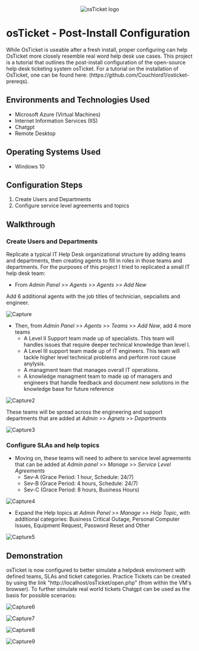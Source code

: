 <p align="center">
<img src="https://i.imgur.com/Clzj7Xs.png" alt="osTicket logo"/>
</p>

<h1>osTicket - Post-Install Configuration</h1>
While OsTicket is useable after a fresh install, proper configuring can help OsTicket more closely resemble real word help desk use cases. This project is a tutorial that outlines the post-install configuration of the open-source help desk ticketing system osTicket. For a tutorial on the installation of OsTicket, one can be found here: (https://github.com/Couchlord1/osticket-prereqs).

<h2>Environments and Technologies Used</h2>

- Microsoft Azure (Virtual Machines)
- Internet Information Services (IIS)
- Chatgpt
- Remote Desktop
  
<h2>Operating Systems Used </h2>

- Windows 10

<h2>Configuration Steps</h2>

1. Create Users and Departments
2. Configure service level agreements and topics

<h2>Walkthrough</h2>

<h3>Create Users and Departments</h3>

Replicate a typical IT Help Desk organizational structure by adding teams and departments, then creating agents to fill in roles in those teams and departments. For the purposes of this project I tried to replicated a small IT help desk team:

- From *Admin Panel* >> *Agents* >> *Agents* >> *Add New*

Add 6 additional agents with the job titles of technician, sepcialists and engineer.
  
![Capture](https://github.com/user-attachments/assets/df5b1a94-4576-4366-b9f5-423b50f1a1b1)

- Then, from *Admin Panel* >> *Agents* >> *Teams* >> *Add New*, add 4 more teams
  -   A Level II Support team made up of specialists. This team will handles issues that require deeper technical knowledge than level I.
  -   A Level III support team made up of IT engineers. This team will tackle higher level technical problems and perform root cause anylysis.
  -   A managment team that manages overall IT operations.
  -   A knowledge managment team to made up of managers and engineers that handle feedback and document new solutions in the knowledge base for future reference

![Capture2](https://github.com/user-attachments/assets/6577128a-4c50-4e52-b76f-dc7af63d2fae)

These teams will be spread across the engineering and support departments that are added at *Admin* >> *Agnets* >> *Departments*

![Capture3](https://github.com/user-attachments/assets/f377aa89-6f07-4df4-bc5c-045fec827053)

<h3>Configure SLAs and help topics</h3>

- Moving on, these teams will need to adhere to service level agreements that can be added at *Admin panel* >> *Manage* >> *Service Level Agreements*
  -   Sev-A (Grace Period: 1 hour, Schedule: 24/7)
  -   Sev-B (Grace Period: 4 hours, Schedule: 24/7)
  -   Sev-C (Grace Period: 8 hours, Business Hours)

![Capture4](https://github.com/user-attachments/assets/8cc21a83-e8d7-4cb2-a450-3f09b2541942)

- Expand the Help topics at *Admin Panel* >> *Manage* >> *Help Topic*, with additional categories: Business Critical Outage, Personal Computer Issues, Equipment Request, Password Reset and Other

![Capture5](https://github.com/user-attachments/assets/7d8fe804-cc49-4e43-bd16-3b8856aabb86)

<h2>Demonstration</h2>

osTicket is now configured to better simulate a helpdesk enviroment with defined teams, SLAs and ticket categories. Practice Tickets can be created by using the link "http://localhost/osTicket/open.php" (from within the VM's browser). To  further simulate real world tickets Chatgpt can be used as the basis for possible scenarios:

![Capture6](https://github.com/user-attachments/assets/730b9924-4553-4092-a536-df601e2420e0)


![Capture7](https://github.com/user-attachments/assets/67870207-6838-4800-96c7-5748cd32007b)


![Capture8](https://github.com/user-attachments/assets/bb99530a-df69-45ae-a658-85ebd568dcd1)


![Capture9](https://github.com/user-attachments/assets/d8c15602-7e96-4b11-8b24-6dd97b6e5188)
